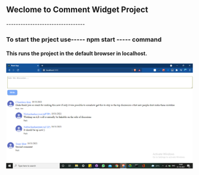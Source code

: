 <h2>Weclome to Comment Widget Project</h2>
---------------------------------

<h3>To start the prject use----- npm start ----- command</h3> 

<h4>This runs the project in the default browser in localhost.</h4>

<img src="./public/1.png">

